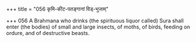 +++
title = "056 कृमि-कीट-पतङ्गानां विड्-भुजाम्"

+++
056	A Brahmana who drinks (the spirituous liquor called) Sura shall enter (the bodies) of small and large insects, of moths, of birds, feeding on ordure, and of destructive beasts.